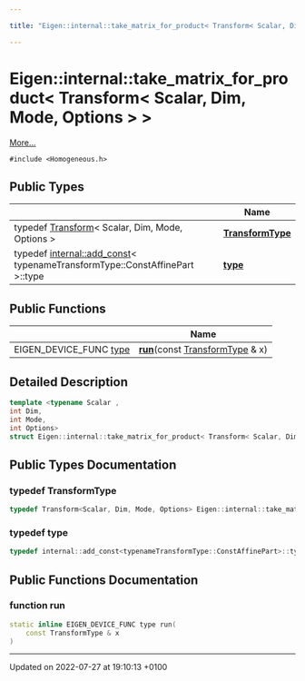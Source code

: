 ```yaml
---

title: "Eigen::internal::take_matrix_for_product< Transform< Scalar, Dim, Mode, Options > >"

---
```


# Eigen::internal::take_matrix_for_product< Transform< Scalar, Dim, Mode, Options > >



 [More...](#detailed-description)


`#include <Homogeneous.h>`

## Public Types

|                | Name           |
| -------------- | -------------- |
| typedef <a href="http://example.org/classes/classeigen_1_1transform/">Transform</a>< Scalar, Dim, Mode, Options > | **[TransformType](http://example.org/classes/structeigen_1_1internal_1_1take__matrix__for__product_3_01transform_3_01scalar_00_01dim_00_01mode_00_01options_01_4_01_4/#typedef-transformtype)**  |
| typedef <a href="http://example.org/classes/structeigen_1_1internal_1_1add__const/">internal::add_const</a>< typenameTransformType::ConstAffinePart >::type | **[type](http://example.org/classes/structeigen_1_1internal_1_1take__matrix__for__product_3_01transform_3_01scalar_00_01dim_00_01mode_00_01options_01_4_01_4/#typedef-type)**  |

## Public Functions

|                | Name           |
| -------------- | -------------- |
| EIGEN_DEVICE_FUNC <a href="http://example.org/classes/structeigen_1_1internal_1_1take__matrix__for__product_3_01transform_3_01scalar_00_01dim_00_01mode_00_01options_01_4_01_4/#typedef-type">type</a> | **[run](http://example.org/classes/structeigen_1_1internal_1_1take__matrix__for__product_3_01transform_3_01scalar_00_01dim_00_01mode_00_01options_01_4_01_4/#function-run)**(const <a href="http://example.org/classes/structeigen_1_1internal_1_1take__matrix__for__product_3_01transform_3_01scalar_00_01dim_00_01mode_00_01options_01_4_01_4/#typedef-transformtype">TransformType</a> & x) |

## Detailed Description

```cpp
template <typename Scalar ,
int Dim,
int Mode,
int Options>
struct Eigen::internal::take_matrix_for_product< Transform< Scalar, Dim, Mode, Options > >;
```

## Public Types Documentation

### typedef TransformType

```cpp
typedef Transform<Scalar, Dim, Mode, Options> Eigen::internal::take_matrix_for_product< Transform< Scalar, Dim, Mode, Options > >::TransformType;
```


### typedef type

```cpp
typedef internal::add_const<typenameTransformType::ConstAffinePart>::type Eigen::internal::take_matrix_for_product< Transform< Scalar, Dim, Mode, Options > >::type;
```


## Public Functions Documentation

### function run

```cpp
static inline EIGEN_DEVICE_FUNC type run(
    const TransformType & x
)
```


-------------------------------

Updated on 2022-07-27 at 19:10:13 +0100